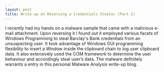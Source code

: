 ```yaml
---
layout: post
title: Write-up on Reversing a Credentials Stealer (Part 1)
---
```


I recently had my hands on a malware sample that came with a malicious e-mail attachment. Upon reversing it I found out it employed various facets of Windows Programming 
to steal Barclay's Bank credentials from an unsuspecting user. It took advantage of Windows GUI programming flexibility to insert a Window inside the
clipboard chain to log user clipboard data. It also extensively used the COM framework to determine the user behaviour and accordingly steal user’s data. The malware definitely warrants 
a entry in this personal Malware Analysis write-up blog.

